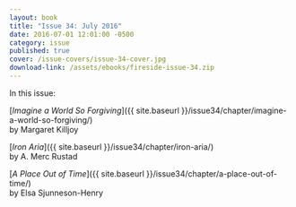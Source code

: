 ```yaml
---
layout: book
title: "Issue 34: July 2016"
date: 2016-07-01 12:01:00 -0500
category: issue
published: true
cover: /issue-covers/issue-34-cover.jpg
download-link: /assets/ebooks/fireside-issue-34.zip
---
```


In this issue:

[_Imagine a World So Forgiving_]({{ site.baseurl }}/issue34/chapter/imagine-a-world-so-forgiving/)<br/>
by Margaret Killjoy

[_Iron Aria_]({{ site.baseurl }}/issue34/chapter/iron-aria/) <br/>
by A. Merc Rustad

[_A Place Out of Time_]({{ site.baseurl }}/issue34/chapter/a-place-out-of-time/)<br/>
by Elsa Sjunneson-Henry

